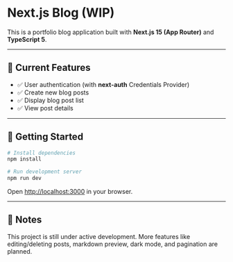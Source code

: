 # Next.js Blog (WIP)

This is a portfolio blog application built with **Next.js 15 (App Router)** and **TypeScript 5**.

---

## 🚧 Current Features

- ✅ User authentication (with **next-auth** Credentials Provider)
- ✅ Create new blog posts
- ✅ Display blog post list
- ✅ View post details

---

## 🚀 Getting Started

```bash
# Install dependencies
npm install

# Run development server
npm run dev
```

Open [http://localhost:3000](http://localhost:3000) in your browser.

---

## 📌 Notes

This project is still under active development.
More features like editing/deleting posts, markdown preview, dark mode, and pagination are planned.
